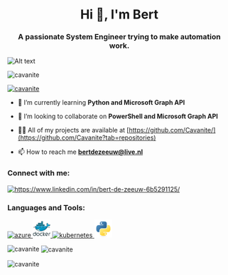 <h1 align="center">Hi 👋, I'm Bert</h1>
<h3 align="center">A passionate System Engineer trying to make automation work.</h3>

![Alt text](https://i.pinimg.com/originals/c4/c8/e4/c4c8e41e545bc0a6f6a5fa255194ff26.gif)



<p align="left"> <img src="https://komarev.com/ghpvc/?username=cavanite&label=Profile%20views&color=0e75b6&style=flat" alt="cavanite" /> </p>

<p align="left"> <a href="https://github.com/ryo-ma/github-profile-trophy"><img src="https://github-profile-trophy.vercel.app/?username=cavanite" alt="cavanite" /></a> </p>

- 🌱 I’m currently learning **Python and Microsoft Graph API**

- 👯 I’m looking to collaborate on **PowerShell and Microsoft Graph API**

- 👨‍💻 All of my projects are available at [https://github.com/Cavanite/](https://github.com/Cavanite?tab=repositories)

- 📫 How to reach me **bertdezeeuw@live.nl**

<h3 align="left">Connect with me:</h3>
<p align="left">
<a href="https://www.linkedin.com/in/bert-de-zeeuw-6b5291125/" target="blank"><img align="center" src="https://raw.githubusercontent.com/rahuldkjain/github-profile-readme-generator/master/src/images/icons/Social/linked-in-alt.svg" alt="https://www.linkedin.com/in/bert-de-zeeuw-6b5291125/" height="30" width="40" /></a>
</p>

<h3 align="left">Languages and Tools:</h3>
<p align="left"> <a href="https://azure.microsoft.com/en-in/" target="_blank" rel="noreferrer"> <img src="https://www.vectorlogo.zone/logos/microsoft_azure/microsoft_azure-icon.svg" alt="azure" width="40" height="40"/> </a> <a href="https://www.docker.com/" target="_blank" rel="noreferrer"> <img src="https://raw.githubusercontent.com/devicons/devicon/master/icons/docker/docker-original-wordmark.svg" alt="docker" width="40" height="40"/> </a> <a href="https://kubernetes.io" target="_blank" rel="noreferrer"> <img src="https://www.vectorlogo.zone/logos/kubernetes/kubernetes-icon.svg" alt="kubernetes" width="40" height="40"/> </a> <a href="https://www.python.org" target="_blank" rel="noreferrer"> <img src="https://raw.githubusercontent.com/devicons/devicon/master/icons/python/python-original.svg" alt="python" width="40" height="40"/> </a> </p>

<p><img align="left" src="https://github-readme-stats.vercel.app/api/top-langs?username=cavanite&show_icons=true&locale=en&layout=compact" alt="cavanite" /></p>

<p>&nbsp;<img align="center" src="https://github-readme-stats.vercel.app/api?username=cavanite&show_icons=true&locale=en" alt="cavanite" /></p>

<p><img align="center" src="https://github-readme-streak-stats.herokuapp.com/?user=cavanite&" alt="cavanite" /></p>
